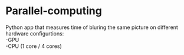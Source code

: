 # Parallel-computing

Python app that measures time of bluring the same picture on different hardware configurtions: <br>
-GPU <br>
-CPU (1 core / 4 cores)
